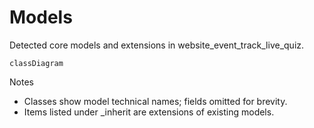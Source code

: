 # Models

Detected core models and extensions in website_event_track_live_quiz.

```mermaid
classDiagram
```

Notes
- Classes show model technical names; fields omitted for brevity.
- Items listed under _inherit are extensions of existing models.
